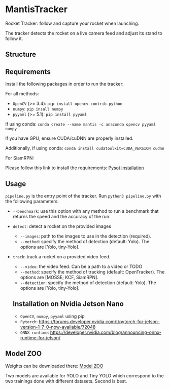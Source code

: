 # MantisTracker

Rocket Tracker: follow and capture your rocket when launching.

The tracker detects the rocket on a live camera feed and adjust its stand to follow it. 

## Structure

## Requirements

Install the following packages in order to run the tracker:

For all methods:
- `OpenCV` (>= 3.4): `pip install opencv-contrib-python`
- `numpy`: `pip insall numpy`
- `pyyaml` (>= 5.1): `pip install pyyaml`

If using conda: `conda create --name mantis -c anaconda opencv pyyaml numpy`

If you have GPU, ensure CUDA/cuDNN are properly installed. 

Additionally, if using conda: `conda install cudatoolkit=CUDA_VERSION cudnn`

For SiamRPN:

Please follow this link to install the requirements: [Pysot installation](https://github.com/STVIR/pysot/blob/master/INSTALL.md)

## Usage

`pipeline.py` is the entry point of the tracker. Run `python3 pipeline.py` with the following parameters:

- `--benchmark`: use this option with any method to run a benchmark that returns the speed and the accuracy of the run.

- `detect`: detect a rocket on the provided images

  - `--images`: path to the images to use in the detection (required).
  - `--method`: specify the method of detection (default: Yolo). The options are [Yolo, tiny-Yolo].

- `track`: track a rocket on a provided video feed.

  - `--video`: the video feed. Can be a path to a video or TODO
  - `--method`: specify the method of tracking (default: OpenTracker). The options are [MOSSE; KCF, SiamRPN].
  - `--detection`: specify the method of detection (default: Yolo). The options are [Yolo, tiny-Yolo].

  ## Installation on Nvidia Jetson Nano

  - `OpenCV`, `numpy`, `pyyaml` using pip
  - `Pytorch`: https://forums.developer.nvidia.com/t/pytorch-for-jetson-version-1-7-0-now-available/72048
  - `ONNX runtime`: https://developer.nvidia.com/blog/announcing-onnx-runtime-for-jetson/
  
## Model ZOO

Weights can be downloaded there: [Model ZOO](https://drive.google.com/drive/folders/107ANqfyJynHCv95W-yuA8TASNIbiQ2vz?usp=sharing)

Two models are available for YOLO and Tiny YOLO which correspond to the two trainings done with different datasets. Second is best.
